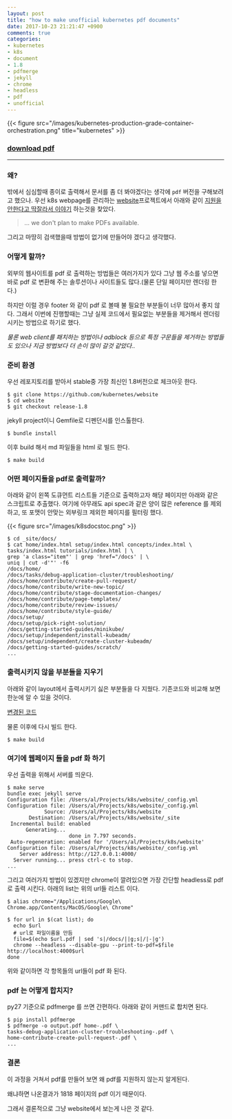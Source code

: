 ```yaml
---
layout: post
title: "how to make unofficial kubernetes pdf documents"
date: 2017-10-23 21:21:47 +0900
comments: true
categories: 
- kubernetes
- k8s
- document
- 1.8
- pdfmerge
- jekyll
- chrome
- headless
- pdf
- unofficial
---
```


{{< figure src="/images/kubernetes-production-grade-container-orchestration.png" title="kubernetes" >}}

### [download pdf](/images/kubernetes-documents.pdf)

---

### 왜?

밖에서 심심할때 종이로 출력해서 문서를 좀 더 봐야겠다는 생각에 `pdf` 버전을 구해보려고 했으나. 우선 k8s webpage를 관리하는 [website](https://github.com/kubernetes/website)프로젝트에서 아래와 같이 [지원을 안한다고 딱잘라서 이야기](https://github.com/kubernetes/website/issues/666#issuecomment-271741289) 하는것을 찾았다.

> ... we don't plan to make PDFs available.

그리고 마땅히 검색했을때 방법이 없기에 만들어야 겠다고 생각했다.

### 어떻게 할까?

외부의 웹사이트를 pdf 로 출력하는 방법들은 여러가지가 있다 그냥 웹 주소를 넣으면 바로 pdf 로 변환해 주는 솔루션이나 사이트들도 많다.(물론 단일 페이지만 렌더링 한다.)

하지만 이럴 경우 footer 와 같이 pdf 로 볼때 불 필요한 부분들이 너무 많아서 좋지 않다. 그래서 이번에 진행할때는 그냥 실제 코드에서 필요없는 부분들을 제거해서 렌더링 시키는 방법으로 하기로 했다.

*물론 web client를 패치하는 방법이나 adblock 등으로 특정 구문들을 제거하는 방법들도 있으나 지금 방법보다 더 손이 많이 갈것 같았다..*

### 준비 환경

우선 레포지토리를 받아서 stable중 가장 최신인 1.8버전으로 체크아웃 한다.

```
$ git clone https://github.com/kubernetes/website
$ cd website
$ git checkout release-1.8
```

jekyll project이니 Gemfile로 디펜던시를 인스톨한다.

```
$ bundle install
```

이후 build 해서 md 파일들을 html 로 빌드 한다.

```
$ make build
```

### 어떤 페이지들을 pdf로 출력할까?

아래와 같이 왼쪽 도큐먼트 리스트들 기준으로 출력하고자 해당 페이지만 아래와 같은 스크립트로 추출했다.
여기에 아무래도 api spec과 같은 양이 많은 reference 를 제외하고, 또 포맷이 안맞는 외부링크 제외한 페이지를 필터링 했다.

{{< figure src="/images/k8sdocstoc.png" >}}

```
$ cd _site/docs/
$ cat home/index.html setup/index.html concepts/index.html \
tasks/index.html tutorials/index.html | \
grep 'a class="item"' | grep 'href="/docs' | \
uniq | cut -d'"' -f6
/docs/home/
/docs/tasks/debug-application-cluster/troubleshooting/
/docs/home/contribute/create-pull-request/
/docs/home/contribute/write-new-topic/
/docs/home/contribute/stage-documentation-changes/
/docs/home/contribute/page-templates/
/docs/home/contribute/review-issues/
/docs/home/contribute/style-guide/
/docs/setup/
/docs/setup/pick-right-solution/
/docs/getting-started-guides/minikube/
/docs/setup/independent/install-kubeadm/
/docs/setup/independent/create-cluster-kubeadm/
/docs/getting-started-guides/scratch/
...
```

### 출력시키지 않을 부분들을 지우기

아래와 같이 layout에서 출력시키기 싫은 부분들을 다 지웠다. 기존코드와 비교해 보면 한눈에 알 수 있을 것이다.

[변경된 코드](https://github.com/leoh0/website/commit/6bde83fce7174f106eb63bbf98af6aacf2a2b0c4)

물론 이후에 다시 빌드 한다.

```
$ make build
```

### 여기에 웹페이지 들을 pdf 화 하기

우선 출력을 위해서 서버를 띄운다.

```
$ make serve
bundle exec jekyll serve
Configuration file: /Users/al/Projects/k8s/website/_config.yml
Configuration file: /Users/al/Projects/k8s/website/_config.yml
            Source: /Users/al/Projects/k8s/website
       Destination: /Users/al/Projects/k8s/website/_site
 Incremental build: enabled
      Generating...
                    done in 7.797 seconds.
 Auto-regeneration: enabled for '/Users/al/Projects/k8s/website'
Configuration file: /Users/al/Projects/k8s/website/_config.yml
    Server address: http://127.0.0.1:4000/
  Server running... press ctrl-c to stop.
...
```

그리고 여러가지 방법이 있겠지만 chrome이 깔려있으면 가장 간단할 headless로 pdf 로 출력 시킨다. 아래의 list는 위의 url들 리스트 이다.

```
$ alias chrome="/Applications/Google\ Chrome.app/Contents/MacOS/Google\ Chrome"

$ for url in $(cat list); do
  echo $url
  # url로 파일이름을 만듬
  file=$(echo $url.pdf | sed 's|/docs/||g;s|/|-|g')
  chrome --headless --disable-gpu --print-to-pdf=$file http://localhost:4000$url
done

```

위와 같이하면 각 항목들의 url들이 pdf 화 된다.

### pdf 는 어떻게 합치지?

py27 기준으로 pdfmerge 를 쓰면 간편하다.
아래와 같이 커맨드로 합치면 된다.

```
$ pip install pdfmerge
$ pdfmerge -o output.pdf home-.pdf \
tasks-debug-application-cluster-troubleshooting-.pdf \
home-contribute-create-pull-request-.pdf \
...
```

### 결론

이 과정을 거쳐서 pdf를 만들어 보면 왜 pdf를 지원하지 않는지 알게된다.

왜냐하면 나온결과가 1818 페이지의 pdf 이기 때문이다.

그래서 결론적으로 그냥 website에서 보는게 나은 것 같다.
